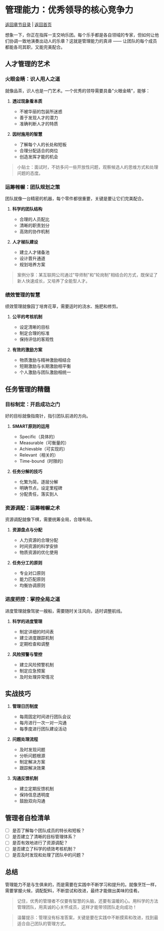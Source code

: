 # 管理能力：优秀领导的核心竞争力

[返回章节目录](./index.md) | [返回首页](../README.md)

想象一下，你正在指挥一支交响乐团。每个乐手都是各自领域的专家，但如何让他们协调一致地演奏出动人的乐章？这就是管理能力的真谛 —— 让团队的每个成员都能各司其职，又能完美配合。

## 人才管理的艺术

### 火眼金睛：识人用人之道

就像品茶，识人也是一门艺术。一个优秀的领导需要具备"火眼金睛"，能够：

1. **透过现象看本质**
   - 不被华丽的包装所迷惑
   - 善于发现人才的潜力
   - 准确判断人才的特质

2. **因材施用的智慧**
   - 了解每个人的长处和短板
   - 合理分配适合的岗位
   - 创造发挥才能的机会

> 小贴士：面试时，不妨多问一些开放性问题，观察候选人的思维方式和处理问题的态度。

### 运筹帷幄：团队规划之策

团队就像一台精密的机器，每个零件都很重要，关键是要让它们完美配合。

1. **科学的团队结构**
   - 合理的人员配比
   - 清晰的职责划分
   - 高效的协作机制

2. **人才梯队建设**
   - 建立人才储备池
   - 设计晋升通道
   - 规划培养方案

> 案例分享：某互联网公司通过"导师制"和"轮岗制"相结合的方式，既保证了新人快速成长，又培养了全能型人才。

### 绩效管理的智慧

绩效管理就像园丁培育花草，需要适时的浇水、施肥和修剪。

1. **公平的考核机制**
   - 设定清晰的目标
   - 制定合理的标准
   - 保持评估的客观性

2. **有效的激励方案**
   - 物质激励与精神激励相结合
   - 短期激励与长期激励相平衡
   - 个人激励与团队激励相统一

## 任务管理的精髓

### 目标制定：开启成功之门

好的目标就像指南针，指引团队前进的方向。

1. **SMART原则的运用**
   - Specific（具体的）
   - Measurable（可衡量的）
   - Achievable（可实现的）
   - Relevant（相关的）
   - Time-bound（时限的）

2. **任务分解的技巧**
   - 化繁为简，逐层分解
   - 明确节点，设定里程碑
   - 分配责任，落实到人

### 资源调配：运筹帷幄之术

资源调配就像下棋，需要统筹全局，合理布局。

1. **资源盘点与分配**
   - 人力资源的合理分配
   - 时间资源的科学安排
   - 物质资源的优化使用

2. **任务分工的原则**
   - 专业对口原则
   - 能力匹配原则
   - 均衡协调原则

### 进度把控：掌控全局之道

进度管理就像驾驶一艘船，需要随时关注风向，适时调整航线。

1. **科学的进度管理**
   - 制定详细的时间表
   - 建立进度跟踪机制
   - 定期检查和调整

2. **风险预警与管控**
   - 建立风险预警机制
   - 制定应急预案
   - 及时处理异常情况

## 实战技巧

1. **管理日历制度**
   - 每周固定时间进行团队会议
   - 每月进行一次一对一沟通
   - 每季度进行团队建设活动

2. **问题处理流程**
   - 及时发现问题
   - 分析问题根源
   - 制定解决方案
   - 跟踪解决效果

3. **沟通反馈机制**
   - 建立定期反馈机制
   - 保持信息透明度
   - 鼓励双向沟通

## 管理者自检清单

- [ ] 是否了解每个团队成员的特长和短板？
- [ ] 是否建立了清晰的目标管理体系？
- [ ] 是否有效地进行了资源调配？
- [ ] 是否建立了科学的绩效考核机制？
- [ ] 是否及时发现和处理了团队中的问题？

## 总结

管理能力不是与生俱来的，而是需要在实践中不断学习和提升的。就像烹饪一样，需要掌握火候，调配配料，不断尝试和改进，最终才能做出美味的佳肴。

> 记住，优秀的管理者不仅要有智慧的头脑，还要有温暖的心。用科学的方法管理团队，用真诚的心关怀成员，这样才能带领团队走向成功！

> 温馨提示：管理没有标准答案，关键是要在实践中不断摸索和改进，找到最适合自己团队的管理方式。
